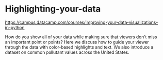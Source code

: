# Highlighting-your-data
https://campus.datacamp.com/courses/improving-your-data-visualizations-in-python

How do you show all of your data while making sure that viewers don't miss an important point or points? Here we discuss how to guide your viewer through the data with color-based highlights and text. We also introduce a dataset on common pollutant values across the United States.
